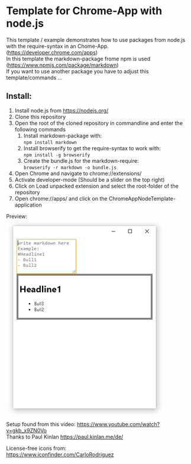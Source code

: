 # Template for Chrome-App with node.js

This template / example demonstrates how to use packages from node.js with the require-syntax in an Chome-App. (https://developer.chrome.com/apps)  
In this template the markdown-package frome npm is used (https://www.npmjs.com/package/markdown)  
If you want to use another package you have to adjust this template/commands ...

## Install:

1. Install node.js from https://nodejs.org/
1. Clone this repository
1. Open the root of the cloned repository in commandline and enter the following commands
    1. Install markdown-package with:  
    `npm install markdown`
    1. Install browserify to get the require-syntax to work with:  
    `npm install -g browserify`
    1. Create the bundle.js for the markdown-require:  
    `browserify -r markdown -o bundle.js`
1. Open Chrome and navigate to chrome://extensions/
1. Activate developer-mode (Should be a slider on the top right)
1. Click on Load unpacked extension and select the root-folder of the repository
1. Open chrome://apps/ and click on the ChromeAppNodeTemplate-application

Preview:  
![App-Preview](https://raw.githubusercontent.com/D4koon/ChromeApp-with-node/master/images/preview.png "App-Preview")

Setup found from this video: https://www.youtube.com/watch?v=gkb_x9ZN0Vo  
Thanks to Paul Kinlan https://paul.kinlan.me/de/

License-free icons from:  
https://www.iconfinder.com/CarloRodriguez
